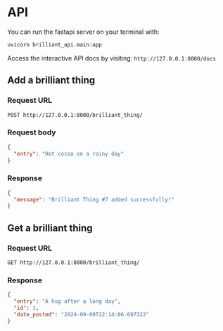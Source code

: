 # API
You can run the fastapi server on your terminal with:
```bash
uvicorn brilliant_api.main:app
```
Access the interactive API docs by visiting:
`http://127.0.0.1:8000/docs`

## Add a brilliant thing
### Request URL

`POST http://127.0.0.1:8000/brilliant_thing/`

### Request body
```json
{
  "entry": "Hot cocoa on a rainy day"
}
```
### Response
```json
{
  "message": "Brilliant Thing #7 added successfully!"
}
```

## Get a brilliant thing
### Request URL

`GET http://127.0.0.1:8000/brilliant_thing/`

### Response
```json
{
  "entry": "A hug after a long day",
  "id": 3,
  "date_posted": "2024-09-09T22:14:06.697322"
}
```